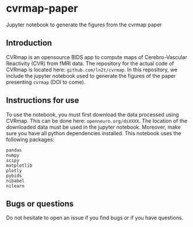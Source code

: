 # cvrmap-paper

Jupyter notebook to generate the figures from the cvrmap paper

## Introduction

CVRmap is an opensource BIDS app to compute maps of Cerebro-Vascular Reactivity (CVR) from fMRI data. The repository for the actual code of CVRmap is located here: `github.com/ln2t/cvrmap`. In this repository, we include the jupyter notebook used to generate the figures of the paper presenting `cvrmap` (DOI to come).

## Instructions for use

To use the notebook, you must first download the data processed using CVRmap. This can be done here: `openneuro.org/dsXXXX`.
The location of the downloaded data must be used in the jupyter notebook. Moreover, make sure you have all python dependencies installed. This notebook uses the following packages:

```
pandas
numpy
scipy
matplotlib
plotly
pybids
nibabel
nilearn
```

## Bugs or questions

Do not hesitate to open an issue if you find bugs or if you have questions.
